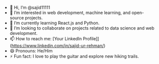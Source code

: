 - 👋 Hi, I’m @sajid11111
- 👀 I’m interested in web development, machine learning, and open-source projects.
- 🌱 I’m currently learning React.js and Python.
- 💞️ I’m looking to collaborate on projects related to data science and web development.
- 📫 How to reach me: [Your LinkedIn Profile]](https://www.linkedin.com/in/sajid-ur-rehman/)
- 😄 Pronouns: He/Him
- ⚡ Fun fact: I love to play the guitar and explore new hiking trails.
